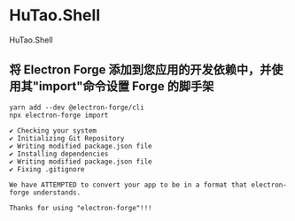 # HuTao.Shell

HuTao.Shell

## 将 Electron Forge 添加到您应用的开发依赖中，并使用其"import"命令设置 Forge 的脚手架

```shell
yarn add --dev @electron-forge/cli
npx electron-forge import

✔ Checking your system
✔ Initializing Git Repository
✔ Writing modified package.json file
✔ Installing dependencies
✔ Writing modified package.json file
✔ Fixing .gitignore

We have ATTEMPTED to convert your app to be in a format that electron-forge understands.

Thanks for using "electron-forge"!!!
```
